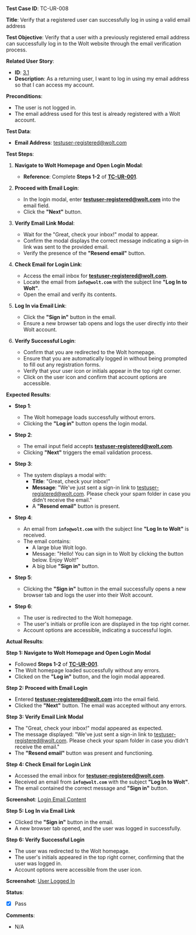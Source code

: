 **Test Case ID**: TC-UR-008

**Title**: Verify that a registered user can successfully log in using a valid email address

**Test Objective**: Verify that a user with a previously registered email address can successfully log in to the Wolt website through the email verification process.

**Related User Story**:

- **ID**: [3.1](../../../requirements/3_User_Stories.md#31-user-registration-and-login)
- **Description**: As a returning user, I want to log in using my email address so that I can access my account.

**Preconditions**:

- The user is not logged in.
- The email address used for this test is already registered with a Wolt account.

**Test Data**:

- **Email Address**: testuser-registered@wolt.com

**Test Steps**:

1. **Navigate to Wolt Homepage and Open Login Modal**:
   - **Reference**: Complete **Steps 1-2** of **[TC-UR-001](TC-UR-001_Successful_Email_Registration.md)**.

2. **Proceed with Email Login**:
   - In the login modal, enter **testuser-registered@wolt.com** into the email field.
   - Click the **"Next"** button.

3. **Verify Email Link Modal**:
   - Wait for the "Great, check your inbox!" modal to appear.
   - Confirm the modal displays the correct message indicating a sign-in link was sent to the provided email.
   - Verify the presence of the **"Resend email"** button.

4. **Check Email for Login Link**:
   - Access the email inbox for **testuser-registered@wolt.com**.
   - Locate the email from **`info@wolt.com`** with the subject line **"Log In to Wolt"**.
   - Open the email and verify its contents.

5. **Log In via Email Link**:
   - Click the **"Sign in"** button in the email.
   - Ensure a new browser tab opens and logs the user directly into their Wolt account.

6. **Verify Successful Login**:
   - Confirm that you are redirected to the Wolt homepage.
   - Ensure that you are automatically logged in without being prompted to fill out any registration forms.
   - Verify that your user icon or initials appear in the top right corner.
   - Click on the user icon and confirm that account options are accessible.

**Expected Results**:

- **Step 1**:
  - The Wolt homepage loads successfully without errors.
  - Clicking the **"Log in"** button opens the login modal.

- **Step 2**:
  - The email input field accepts **testuser-registered@wolt.com**.
  - Clicking **"Next"** triggers the email validation process.

- **Step 3**:
  - The system displays a modal with:
    - **Title**: "Great, check your inbox!"
    - **Message**: "We've just sent a sign-in link to testuser-registered@wolt.com. Please check your spam folder in case you didn't receive the email."
    - A **"Resend email"** button is present.

- **Step 4**:
  - An email from **`info@wolt.com`** with the subject line **"Log In to Wolt"** is received.
  - The email contains:
    - A large blue Wolt logo.
    - Message: "Hello! You can sign in to Wolt by clicking the button below. Enjoy Wolt!"
    - A big blue **"Sign in"** button.

- **Step 5**:
  - Clicking the **"Sign in"** button in the email successfully opens a new browser tab and logs the user into their Wolt account.

- **Step 6**:
  - The user is redirected to the Wolt homepage.
  - The user's initials or profile icon are displayed in the top right corner.
  - Account options are accessible, indicating a successful login.

**Actual Results**:

**Step 1: Navigate to Wolt Homepage and Open Login Modal**

- Followed **Steps 1-2** of **[TC-UR-001](TC-UR-001_Successful_Email_Registration.md)**.
- The Wolt homepage loaded successfully without any errors.
- Clicked on the **"Log in"** button, and the login modal appeared.

**Step 2: Proceed with Email Login**

- Entered **testuser-registered@wolt.com** into the email field.
- Clicked the **"Next"** button. The email was accepted without any errors.

**Step 3: Verify Email Link Modal**

- The "Great, check your inbox!" modal appeared as expected.
- The message displayed: "We've just sent a sign-in link to testuser-registered@wolt.com. Please check your spam folder in case you didn't receive the email."
- The **"Resend email"** button was present and functioning.

**Step 4: Check Email for Login Link**

- Accessed the email inbox for **testuser-registered@wolt.com**.
- Received an email from **`info@wolt.com`** with the subject **"Log In to Wolt"**.
- The email contained the correct message and **"Sign in"** button.

**Screenshot**: [Login Email Content](../../images/TC-UR/TC-UR-008/TC-UR-008_Email_Content.png)

**Step 5: Log In via Email Link**

- Clicked the **"Sign in"** button in the email.
- A new browser tab opened, and the user was logged in successfully.

**Step 6: Verify Successful Login**

- The user was redirected to the Wolt homepage.
- The user's initials appeared in the top right corner, confirming that the user was logged in.
- Account options were accessible from the user icon.

**Screenshot**: [User Logged In](../../images/TC-UR/TC-UR-008/TC-UR-008_Logged_In.png)

**Status**:

- [X] Pass

**Comments**:

- N/A